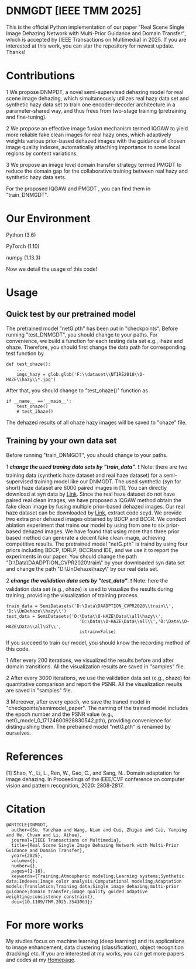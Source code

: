 # DNMGDT [IEEE TMM 2025]
This is the official Python implementation of our paper "Real Scene Single Image Dehazing Network with Multi-Prior Guidance and Domain Transfer",  which is accepted by [IEEE Transactions on Multimedia] in 2025. If you are interested at this work, you can star the repository for newest update. Thanks!

# Contributions
1 We propose DNMPDT, a novel semi-supervised dehazing model for real scene image dehazing, which simultaneously utilizes real hazy data set and synthetic hazy data set to train one encoder-decoder architecture in a parameter-shared way, and thus frees from two-stage training (pretraining and fine-tuning).

2 We propose an effective image fusion mechanism termed IQGAW to yield more reliable fake clean images for real hazy ones, which adaptively weights various prior-based dehazed images with the guidance of chosen image quality indexes, automatically attaching importance to some local regions by content variations. 

3 We propose  an image level domain transfer strategy termed PMGDT to reduce the domain gap for the collaborative training between real hazy and synthetic hazy data sets. 

For the proposed  IQGAW and PMGDT , you can find them in "train_DNMGDT".

# Our Environment
Python (3.6)

PyTorch (1.10) 

numpy (1.13.3)

Now we detail the usage of this code!
# Usage
## Quick test by our pretrained model
The pretrained model "netG.pth" has been put in "checkpoints". Before running "test_DNMGDT", you should change to your paths. For convenience, we build a  function for each testing data set e.g., ihaze and ohaze. Therefore, you should first change the data path for corresponding test function by 

```
def test_ohaze():
    ...
    imgs_hazy = glob.glob('F:\\dataset\\NTIRE2018\\O-HAZE\\hazy\\*.jpg')
```
After that, you should change to  "test_ohaze()" function as
```
if __name__ =='__main__':
    test_ohaze()
    # test_ihaze()
```
The dehazed results of all ohaze hazy images will be saved to  "ohaze" file.
## Training by your own data set
Before running "train_DNMGDT", you should change to your paths. 

1 ***change the used traning data sets by "train_data"***.  :exclamation: Note: there are two training data (synthetic haze dataset and real haze dataset) for a semi-supervised training model like our DNMGDT. The used synthetic (syn for short) haze dataset are 6000 paired images in [1]. You can directly download at syn data by  [Link](https://github.com/HUSTSYJ/DA_dahazing). Since the real   haze dataset do not have paired real clean images, we have proposed a IQGAW method obtain the fake clean image by fusing multiple prior-based dehazed images. Our real haze dataset can be downloaded by  [Link](链接:https://pan.baidu.com/s/1bpmxu8brlhaKPTFMVxnGRw?pwd=seyd ), extract code seyd. We provide two extra prior dehazed images obtained by BDCP and BCCR. We conduct ablation experiment that trains our model by using from one to six prior-based dehazed images. We have found that using more than three prior based method can  generate a decent fake clean image, achieving competitive results. The pretrained model "netG.pth" is traind by using four priors including BDCP, IDRLP, BCCRand IDE, and we use it to report the experiments in our paper. You should change the path "D:\Data\DAADPTION_CVPR2020\\train\\" by your downloaded syn data set and change the path "D:\\UnDehaze\\hazy\\" by our real data set.

2 ***change the validation data sets by "test_data"***. :exclamation: Note: here the  validation data set (e.g., ohaze) is used to visualize the results during training, providing the visualization of training process.
```
train_data = SemiDatasets('D:\Data\DAADPTION_CVPR2020\\train\\', 'D:\\UnDehaze\\hazy\\')
test_data = SemiDatasets('D:\Data\\O-HAZE\Data\\all\hazy\\',
                            'D:\Data\\O-HAZE\Data\\all\\','D:\Data\\O-HAZE\Data\\all\GT\\',
                            istrain=False)
```
If you succeed to train our model, you should know the recording method of this code. 

1 After  every 200 iterations, we visualized the results before and after domain transitions. All the visualization results are saved in "samples" file. 

2 After  every 3000 iterations, we use the validation data set (e.g., ohaze) for quantitative comparison and report the PSNR. All the visualization results are saved in "samples" file. 

3 Moreover, after  every epoch, we save the traned model in "checkpoints/semimodel_paper". The naming of the trained model includes the epoch number and the PSNR value (e.g., netG_model_0_17.124600928830542.pth), providing convenience for distinguishing them. The pretrained model "netG.pth" is renamed by ourselves.
# References
[1] Shao, Y., Li, L., Ren, W., Gao, C., and Sang, N.. Domain adaptation for image dehazing. In Proceedings of the IEEE/CVF conference on computer vision and pattern recognition, 2020: 2808-2817.

# Citation
```
@ARTICLE{DNMGDT,
  author={Su, Yanzhao and Wang, Nian and Cui, Zhigao and Cai, Yanping and He, Chuan and Li, Aihua},
  journal={IEEE Transactions on Multimedia}, 
  title={Real Scene Single Image Dehazing Network with Multi-Prior Guidance and Domain Transfer}, 
  year={2025},
  volume={},
  number={},
  pages={1-16},
  keywords={Training;Atmospheric modeling;Learning systems;Synthetic data;Indexes;Image color analysis;Computational modeling;Adaptation models;Translation;Training data;Single image dehazing;multi-prior guidance;domain transfer;image quality guided adaptive weighting;consistency constraint},
  doi={10.1109/TMM.2025.3543063}}
```
# For more works
My studies focus on machine learning (deep learning) and its applications to image enhancement, data clustering (classification), object recognition (tracking) etc.  If you are interested at my works, you can get more papers and codes at my [Homepage](https://nianwang-hjjgcdx.github.io/).
